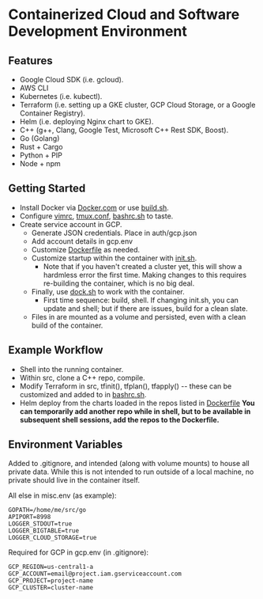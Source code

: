 # Containerized Cloud and Software Development Environment

## Features
* Google Cloud SDK (i.e. gcloud).
* AWS CLI
* Kubernetes (i.e. kubectl).
* Terraform (i.e. setting up a GKE cluster, GCP Cloud Storage, or a Google Container Registry).
* Helm (i.e. deploying Nginx chart to GKE).
* C++ (g++, Clang, Google Test, Microsoft C++ Rest SDK, Boost).
* Go (Golang)
* Rust + Cargo
* Python + PIP
* Node + npm

## Getting Started
* Install Docker via [Docker.com](https://docs.docker.com/install/) or use [build.sh](https://github.com/chrmi/dev/blob/master/install.sh).
* Configure [vimrc](https://github.com/chrmi/dev/blob/master/vimrc), [tmux.conf](https://github.com/chrmi/dev/blob/master/tmux.conf), [bashrc.sh](https://github.com/chrmi/dev/blob/master/bashrc.sh) to taste.
* Create service account in GCP.
  * Generate JSON credentials.  Place in auth/gcp.json
  * Add account details in gcp.env
  * Customize [Dockerfile](https://github.com/chrmi/dev/blob/master/Dockerfile) as needed.
  * Customize startup within the container with [init.sh](https://github.com/chrmi/dev/blob/master/init.sh).
     * Note that if you haven't created a cluster yet, this will show a hardmless error the first time.  Making changes to this requires re-building the container, which is no big deal.
  * Finally, use [dock.sh](https://github.com/chrmi/dev/blob/master/dock.sh) to work with the container.
    * First time sequence: build, shell.  If changing init.sh, you can update and shell; but if there are issues, build for a clean slate.
  * Files in are mounted as a volume and persisted, even with a clean build of the container.

## Example Workflow
  * Shell into the running container.
  * Within src, clone a C++ repo, compile.
  * Modify Terraform in src, tfinit(), tfplan(), tfapply() -- these can be customized and added to in [bashrc.sh](https://github.com/chrmi/dev/blob/master/bashrc.sh).
  * Helm deploy from the charts loaded in the repos listed in [Dockerfile](https://github.com/chrmi/dev/blob/master/Dockerfile) **You can temporarily add another repo while in shell, but to be available in subsequent shell sessions, add the repos to the Dockerfile.**

## Environment Variables
Added to .gitignore, and intended (along with volume mounts) to house all private data.  While this is not intended to run outside of a local machine, no private should live in the container itself.

All else in misc.env (as example):
```
GOPATH=/home/me/src/go
APIPORT=8998
LOGGER_STDOUT=true
LOGGER_BIGTABLE=true
LOGGER_CLOUD_STORAGE=true
```

Required for GCP in gcp.env (in .gitignore):
```
GCP_REGION=us-central1-a
GCP_ACCOUNT=email@project.iam.gserviceaccount.com
GCP_PROJECT=project-name
GCP_CLUSTER=cluster-name
```

